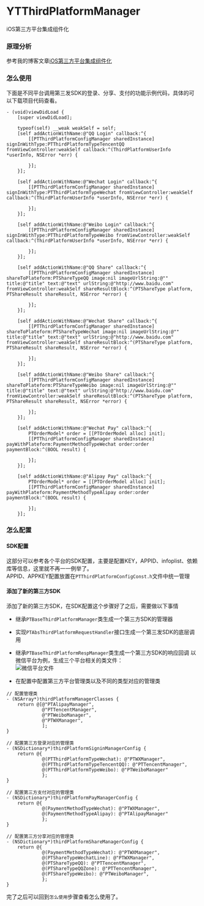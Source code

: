 # YTThirdPlatformManager
iOS第三方平台集成组件化

### 原理分析
参考我的博客文章[iOS第三方平台集成组件化](https://my.oschina.net/u/1242477/blog/1557875)

### 怎么使用
下面是不同平台调用第三发SDK的登录、分享、支付的功能示例代码，具体的可以下载项目代码查看。
```objc    
- (void)viewDidLoad {
    [super viewDidLoad];
    
    typeof(self) __weak weakSelf = self;
    [self addActionWithName:@"QQ Login" callback:^{
        [[PTThirdPlatformConfigManager sharedInstance] signInWithType:PTThirdPlatformTypeTencentQQ fromViewController:weakSelf callback:^(ThirdPlatformUserInfo *userInfo, NSError *err) {
            
        }];
    }];
    
    [self addActionWithName:@"Wechat Login" callback:^{
        [[PTThirdPlatformConfigManager sharedInstance] signInWithType:PTThirdPlatformTypeWechat fromViewController:weakSelf callback:^(ThirdPlatformUserInfo *userInfo, NSError *err) {
            
        }];
    }];
    
    [self addActionWithName:@"Weibo Login" callback:^{
        [[PTThirdPlatformConfigManager sharedInstance] signInWithType:PTThirdPlatformTypeWeibo fromViewController:weakSelf callback:^(ThirdPlatformUserInfo *userInfo, NSError *err) {
            
        }];
    }];
    
    [self addActionWithName:@"QQ Share" callback:^{
        [[PTThirdPlatformConfigManager sharedInstance] shareToPlateform:PTShareTypeQQ image:nil imageUrlString:@"" title:@"title" text:@"text" urlString:@"http://www.baidu.com" fromViewController:weakSelf shareResultBlock:^(PTShareType platform, PTShareResult shareResult, NSError *error) {
            
        }];
    }];
    
    [self addActionWithName:@"Wechat Share" callback:^{
        [[PTThirdPlatformConfigManager sharedInstance] shareToPlateform:PTShareTypeWechat image:nil imageUrlString:@"" title:@"title" text:@"text" urlString:@"http://www.baidu.com" fromViewController:weakSelf shareResultBlock:^(PTShareType platform, PTShareResult shareResult, NSError *error) {
            
        }];
    }];
    
    [self addActionWithName:@"Weibo Share" callback:^{
        [[PTThirdPlatformConfigManager sharedInstance] shareToPlateform:PTShareTypeWeibo image:nil imageUrlString:@"" title:@"title" text:@"text" urlString:@"http://www.baidu.com" fromViewController:weakSelf shareResultBlock:^(PTShareType platform, PTShareResult shareResult, NSError *error) {
            
        }];
    }];
    
    [self addActionWithName:@"Wechat Pay" callback:^{
        PTOrderModel* order = [[PTOrderModel alloc] init];
        [[PTThirdPlatformConfigManager sharedInstance] payWithPlateform:PaymentMethodTypeWechat order:order paymentBlock:^(BOOL result) {

        }];
    }];

    [self addActionWithName:@"Alipay Pay" callback:^{
        PTOrderModel* order = [[PTOrderModel alloc] init];
        [[PTThirdPlatformConfigManager sharedInstance] payWithPlateform:PaymentMethodTypeAlipay order:order paymentBlock:^(BOOL result) {

        }];
    }];
```
### 怎么配置
#### SDK配置
这部分可以参考各个平台的SDK配置，主要是配置KEY，APPID、infoplist、依赖库等信息，这里就不再一一例举了。  
APPID、APPKEY配置放置在`PTThirdPlatformConfigConst.h`文件中统一管理

#### 添加了新的第三方SDK
添加了新的第三方SDK，在SDK配置这个步骤好了之后，需要做以下事情
- 继承`PTBaseThirdPlatformManager`类生成一个第三方SDK的管理器
- 实现`PTAbsThirdPlatformRequestHandler`接口生成一个第三发SDK的底层调用
- 继承`PTBaseThirdPlatformRespManager`类生成一个第三方SDK的响应回调
以微信平台为例，生成三个平台相关的类文件：  
![微信平台文件](https://gitee.com/uploads/images/2017/1101/073749_321dd6da_300384.png "微信平台文件图.png")  

- 在配置中配置第三方平台管理类以及不同的类型对应的管理类  

```objc
// 配置管理类
- (NSArray*)thirdPlatformManagerClasses {
    return @[@"PTAlipayManager",
             @"PTTencentManager",
             @"PTWeiboManager",
             @"PTWXManager",
             ];
}

// 配置第三方登录对应的管理类
- (NSDictionary*)thirdPlatformSigninManagerConfig {
    return @{
             @(PTThirdPlatformTypeWechat): @"PTWXManager",
             @(PTThirdPlatformTypeTencentQQ): @"PTTencentManager",
             @(PTThirdPlatformTypeWeibo): @"PTWeiboManager"
             };
}

// 配置第三方支付对应的管理类
- (NSDictionary*)thirdPlatformPayManagerConfig {
    return @{
             @(PaymentMethodTypeWechat): @"PTWXManager",
             @(PaymentMethodTypeAlipay): @"PTAlipayManager"
             };
}

// 配置第三方分享对应的管理类
- (NSDictionary*)thirdPlatformShareManagerConfig {
    return @{
             @(PaymentMethodTypeWechat): @"PTWXManager",
             @(PTShareTypeWechatLine): @"PTWXManager",
             @(PTShareTypeQQ): @"PTTencentManager",
             @(PTShareTypeQQZone): @"PTTencentManager",
             @(PTShareTypeWeibo): @"PTWeiboManager",
             };
}
```
完了之后可以回到`怎么使用`步骤查看怎么使用了。


